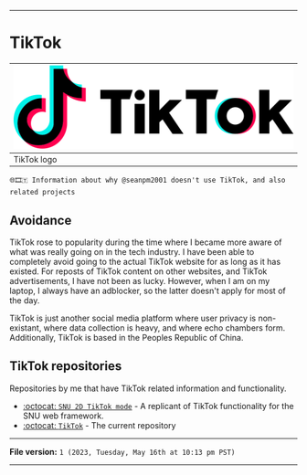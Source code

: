 
***

# TikTok

| <img alt="TikTok logo failed to load. Click/tap here to attempt to view it" src="/TikTok_logo.svg" width="500" height="146"/> |
|---|
| TikTok logo |

`🌐️🎞️🇹 Information about why @seanpm2001 doesn't use TikTok, and also related projects`

## Avoidance

TikTok rose to popularity during the time where I became more aware of what was really going on in the tech industry. I have been able to completely avoid going to the actual TikTok website for as long as it has existed. For reposts of TikTok content on other websites, and TikTok advertisements, I have not been as lucky. However, when I am on my laptop, I always have an adblocker, so the latter doesn't apply for most of the day.

TikTok is just another social media platform where user privacy is non-existant, where data collection is heavy, and where echo chambers form. Additionally, TikTok is based in the Peoples Republic of China.

## TikTok repositories

Repositories by me that have TikTok related information and functionality.

- [:octocat: `SNU 2D TikTok mode`](https://github.com/seanpm2001/SNU_2D_TikTokMode/) - A replicant of TikTok functionality for the SNU web framework. 
- [:octocat: `TikTok`](https://github.com/seanpm2001/TikTok/) - The current repository

***

**File version:** `1 (2023, Tuesday, May 16th at 10:13 pm PST)`

***
